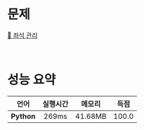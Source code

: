 # 문제
[📃 좌석 관리](https://softeer.ai/practice/info.do?idx=1&eid=625)

<br>

# 성능 요약

| 언어 | 실행시간 | 메모리| 득점 |
| :-----: | :-----: | :-----: | :-----: |
| **Python** | 269ms | 41.68MB | 100.0 |
